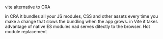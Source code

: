 
vite
alternative to CRA

in CRA it bundles all your JS modules, CSS and other assets every time you make a change that slows the bundling when the app grows.
in Vite  it takes advantage of native ES modules nad serves ditectly to the browser.
Hot module replacement